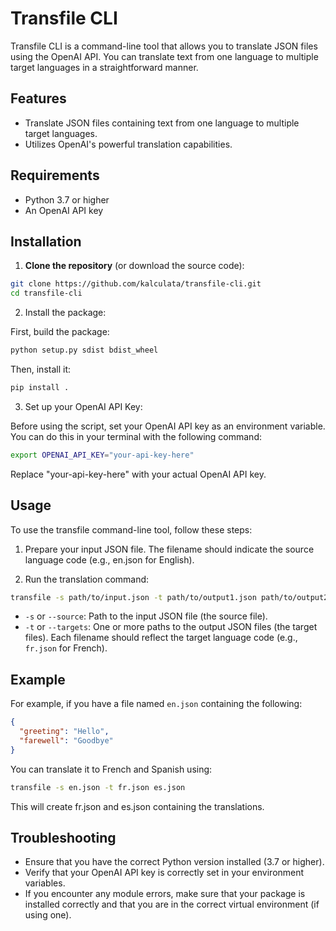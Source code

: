 # Transfile CLI

Transfile CLI is a command-line tool that allows you to translate JSON files using the OpenAI API. You can translate text from one language to multiple target languages in a straightforward manner.

## Features

- Translate JSON files containing text from one language to multiple target languages.
- Utilizes OpenAI's powerful translation capabilities.

## Requirements

- Python 3.7 or higher
- An OpenAI API key

## Installation

1. **Clone the repository** (or download the source code):

```bash
git clone https://github.com/kalculata/transfile-cli.git
cd transfile-cli
```

2. Install the package:

First, build the package:

```bash
python setup.py sdist bdist_wheel
```

Then, install it:

```bash
pip install .
```

3. Set up your OpenAI API Key:

Before using the script, set your OpenAI API key as an environment variable. You can do this in your terminal with the following command:

```bash
export OPENAI_API_KEY="your-api-key-here"
```

Replace "your-api-key-here" with your actual OpenAI API key.

## Usage

To use the transfile command-line tool, follow these steps:

1. Prepare your input JSON file. The filename should indicate the source language code (e.g., en.json for English).

2. Run the translation command:

```bash
transfile -s path/to/input.json -t path/to/output1.json path/to/output2.json
```

* `-s` or `--source`: Path to the input JSON file (the source file).
* `-t` or `--targets`: One or more paths to the output JSON files (the target files). Each filename should reflect the target language code (e.g., `fr.json` for French).

## Example

For example, if you have a file named `en.json` containing the following:

```json
{
  "greeting": "Hello",
  "farewell": "Goodbye"
}
```

You can translate it to French and Spanish using:

```bash
transfile -s en.json -t fr.json es.json
```

This will create fr.json and es.json containing the translations.

## Troubleshooting

- Ensure that you have the correct Python version installed (3.7 or higher).
- Verify that your OpenAI API key is correctly set in your environment variables.
- If you encounter any module errors, make sure that your package is installed correctly and that you are in the correct virtual environment (if using one).